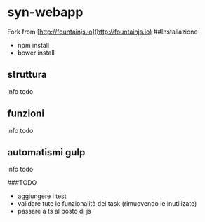 # syn-webapp
Fork from  [http://fountainjs.io](http://fountainjs.io)
##Installazione
* npm install
* bower install

## struttura
info todo
## funzioni
info todo
## automatismi gulp
info todo


###TODO
* aggiungere i test
* validare tute le funzionalità dei task (rimuovendo le inutilizate)
* passare a ts al posto di js

